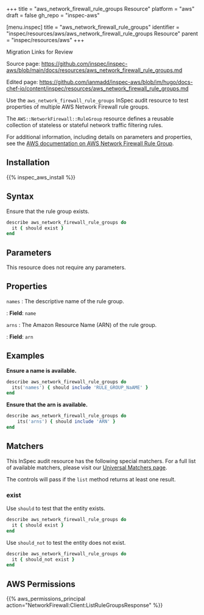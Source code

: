 +++
title = "aws_network_firewall_rule_groups Resource"
platform = "aws"
draft = false
gh_repo = "inspec-aws"

[menu.inspec]
title = "aws_network_firewall_rule_groups"
identifier = "inspec/resources/aws/aws_network_firewall_rule_groups Resource"
parent = "inspec/resources/aws"
+++

<div class="admonition-note">
<p class="admonition-note-title">Migration Links for Review</p>
<div class="admonition-note-text">
<p>Source page: <a href="https://github.com/inspec/inspec-aws/blob/main/docs/resources/aws_network_firewall_rule_groups.md">https://github.com/inspec/inspec-aws/blob/main/docs/resources/aws_network_firewall_rule_groups.md</a></p>
<p>Edited page: <a href="https://github.com/ianmadd/inspec-aws/blob/im/hugo/docs-chef-io/content/inspec/resources/aws_network_firewall_rule_groups.md">https://github.com/ianmadd/inspec-aws/blob/im/hugo/docs-chef-io/content/inspec/resources/aws_network_firewall_rule_groups.md</a></p>
</div>
</div>


Use the `aws_network_firewall_rule_groups` InSpec audit resource to test properties of multiple AWS Network Firewall rule groups.

The `AWS::NetworkFirewall::RuleGroup` resource defines a reusable collection of stateless or stateful network traffic filtering rules.

For additional information, including details on parameters and properties, see the [AWS documentation on AWS Network Firewall Rule Group](https://docs.aws.amazon.com/AWSCloudFormation/latest/UserGuide/aws-resource-networkfirewall-rulegroup.html).

## Installation

{{% inspec_aws_install %}}

## Syntax

Ensure that the rule group exists.

```ruby
describe aws_network_firewall_rule_groups do
  it { should exist }
end
```

## Parameters

This resource does not require any parameters.

## Properties

`names`
: The descriptive name of the rule group.

: **Field**: `name`

`arns`
: The Amazon Resource Name (ARN) of the rule group.

: **Field**: `arn`

## Examples

**Ensure a name is available.**

```ruby
describe aws_network_firewall_rule_groups do
  its('names') { should include 'RULE_GROUP_NaAME' }
end
```

**Ensure that the arn is available.**

```ruby
describe aws_network_firewall_rule_groups do
    its('arns') { should include 'ARN' }
end
```

## Matchers

This InSpec audit resource has the following special matchers. For a full list of available matchers, please visit our [Universal Matchers page](https://www.inspec.io/docs/reference/matchers/).

The controls will pass if the `list` method returns at least one result.

### exist

Use `should` to test that the entity exists.

```ruby
describe aws_network_firewall_rule_groups do
  it { should exist }
end
```

Use `should_not` to test the entity does not exist.

```ruby
describe aws_network_firewall_rule_groups do
  it { should_not exist }
end
```

## AWS Permissions

{{% aws_permissions_principal action="NetworkFirewall:Client:ListRuleGroupsResponse" %}}
